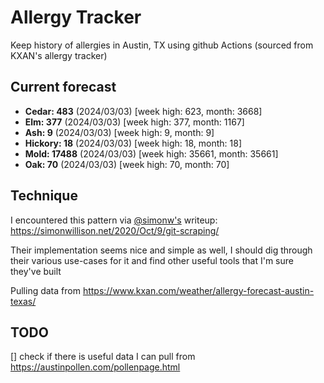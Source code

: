 # Allergy Tracker

Keep history of allergies in Austin, TX using github Actions (sourced from KXAN's allergy tracker)

## Current forecast
<!-- INJECT FORECAST -->
- **Cedar: 483** (2024/03/03)  [week high: 623, month: 3668]
- **Elm: 377** (2024/03/03)  [week high: 377, month: 1167]
- **Ash: 9** (2024/03/03)  [week high: 9, month: 9]
- **Hickory: 18** (2024/03/03)  [week high: 18, month: 18]
- **Mold: 17488** (2024/03/03)  [week high: 35661, month: 35661]
- **Oak: 70** (2024/03/03)  [week high: 70, month: 70]
<!-- END INJECT FORECAST -->

## Technique

I encountered this pattern via [@simonw's](https://github.com/simonw) writeup: https://simonwillison.net/2020/Oct/9/git-scraping/

Their implementation seems nice and simple as well, I should dig through their various use-cases for it and find other useful tools that I'm sure they've built

Pulling data from https://www.kxan.com/weather/allergy-forecast-austin-texas/

## TODO

[] check if there is useful data I can pull from https://austinpollen.com/pollenpage.html
